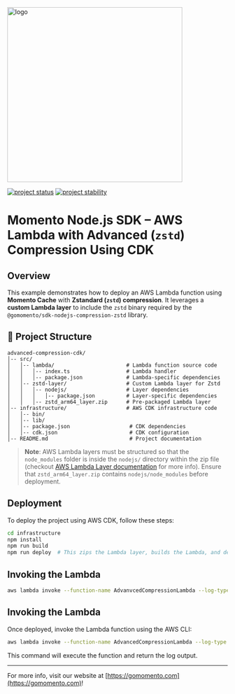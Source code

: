 <img src="https://docs.momentohq.com/img/momento-logo-forest.svg" alt="logo" width="400"/>

[![project status](https://momentohq.github.io/standards-and-practices/badges/project-status-official.svg)](https://github.com/momentohq/standards-and-practices/blob/main/docs/momento-on-github.md)
[![project stability](https://momentohq.github.io/standards-and-practices/badges/project-stability-stable.svg)](https://github.com/momentohq/standards-and-practices/blob/main/docs/momento-on-github.md)


# Momento Node.js SDK – AWS Lambda with Advanced (`zstd`) Compression Using CDK

## Overview

This example demonstrates how to deploy an AWS Lambda function using **Momento Cache** with **Zstandard (`zstd`) compression**.
It leverages a **custom Lambda layer** to include the `zstd` binary required by the `@gomomento/sdk-nodejs-compression-zstd` library.

## 📁 Project Structure

```
advanced-compression-cdk/
│-- src/
│   │-- lambda/                       # Lambda function source code
│   │   │-- index.ts                  # Lambda handler
│   │   │-- package.json              # Lambda-specific dependencies
│   │-- zstd-layer/                   # Custom Lambda layer for Zstd
│   │   │-- nodejs/                   # Layer dependencies
│   │   │   │-- package.json          # Layer-specific dependencies
│   │   │-- zstd_arm64_layer.zip      # Pre-packaged Lambda layer
│-- infrastructure/                   # AWS CDK infrastructure code
│   │-- bin/
│   │-- lib/
│   │-- package.json                   # CDK dependencies
│   │-- cdk.json                       # CDK configuration
│-- README.md                          # Project documentation
```

> **Note**: AWS Lambda layers must be structured so that the `node_modules` folder is inside the `nodejs/` directory within the zip file (checkout [AWS Lambda Layer documentation](https://docs.aws.amazon.com/lambda/latest/dg/nodejs-layers.html) for more info). Ensure that `zstd_arm64_layer.zip` contains `nodejs/node_modules` before deployment.

## Deployment

To deploy the project using AWS CDK, follow these steps:

```sh
cd infrastructure
npm install
npm run build
npm run deploy  # This zips the Lambda layer, builds the Lambda, and deploys the stack
```

## Invoking the Lambda
```bash
aws lambda invoke --function-name AdvanvcedCompressionLambda --log-type Tail result.json | jq -r .LogResult | base64 -d
```

## Invoking the Lambda

Once deployed, invoke the Lambda function using the AWS CLI:

```sh
aws lambda invoke --function-name AdvancedCompressionLambda --log-type Tail result.json | jq -r .LogResult | base64 -d
```

This command will execute the function and return the log output.

----------------------------------------------------------------------------------------
For more info, visit our website at [https://gomomento.com](https://gomomento.com)!
